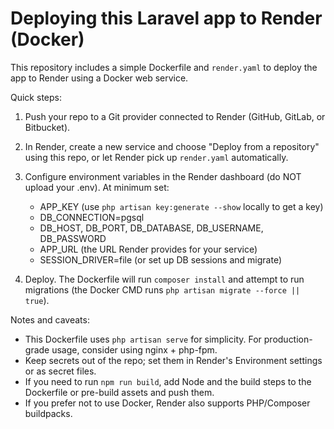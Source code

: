 # Deploying this Laravel app to Render (Docker)

This repository includes a simple Dockerfile and `render.yaml` to deploy the app to Render using a Docker web service.

Quick steps:

1. Push your repo to a Git provider connected to Render (GitHub, GitLab, or Bitbucket).
2. In Render, create a new service and choose "Deploy from a repository" using this repo, or let Render pick up `render.yaml` automatically.
3. Configure environment variables in the Render dashboard (do NOT upload your .env). At minimum set:

    - APP_KEY (use `php artisan key:generate --show` locally to get a key)
    - DB_CONNECTION=pgsql
    - DB_HOST, DB_PORT, DB_DATABASE, DB_USERNAME, DB_PASSWORD
    - APP_URL (the URL Render provides for your service)
    - SESSION_DRIVER=file (or set up DB sessions and migrate)

4. Deploy. The Dockerfile will run `composer install` and attempt to run migrations (the Docker CMD runs `php artisan migrate --force || true`).

Notes and caveats:

-   This Dockerfile uses `php artisan serve` for simplicity. For production-grade usage, consider using nginx + php-fpm.
-   Keep secrets out of the repo; set them in Render's Environment settings or as secret files.
-   If you need to run `npm run build`, add Node and the build steps to the Dockerfile or pre-build assets and push them.
-   If you prefer not to use Docker, Render also supports PHP/Composer buildpacks.
